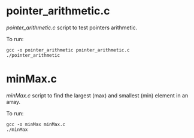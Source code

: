 # pointer_arithmetic.c

_pointer_arithmetic.c_ script to test pointers arithmetic.

To run:
```
gcc -o pointer_arithmetic pointer_arithmetic.c
./pointer_arithmetic
```

# minMax.c

_minMax.c_ script to find the largest (max) and smallest (min) element 
in an array.

To run:
```
gcc -o minMax minMax.c
./minMax
```
